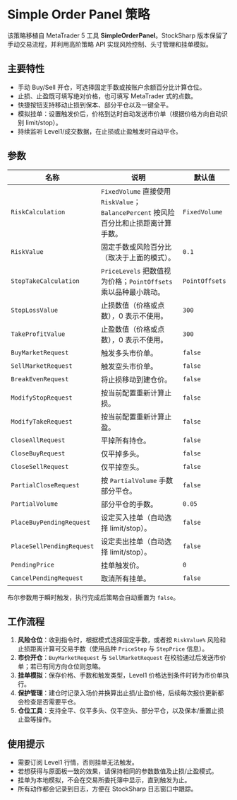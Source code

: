 # Simple Order Panel 策略

该策略移植自 MetaTrader 5 工具 **SimpleOrderPanel**。StockSharp 版本保留了手动交易流程，并利用高阶策略 API 实现风险控制、头寸管理和挂单模拟。

## 主要特性

- 手动 Buy/Sell 开仓，可选择固定手数或按账户余额百分比计算仓位。
- 止损、止盈既可填写绝对价格，也可填写 MetaTrader 式的点数。
- 快捷按钮支持移动止损到保本、部分平仓以及一键全平。
- 模拟挂单：设置触发价后，价格到达时自动发送市价单（根据价格方向自动识别 limit/stop）。
- 持续监听 Level1/成交数据，在止损或止盈触发时自动平仓。

## 参数

| 名称 | 说明 | 默认值 |
| ---- | ---- | ------ |
| `RiskCalculation` | `FixedVolume` 直接使用 `RiskValue`；`BalancePercent` 按风险百分比和止损距离计算手数。 | `FixedVolume` |
| `RiskValue` | 固定手数或风险百分比（取决于上面的模式）。 | `0.1` |
| `StopTakeCalculation` | `PriceLevels` 把数值视为价格；`PointOffsets` 乘以品种最小跳动。 | `PointOffsets` |
| `StopLossValue` | 止损数值（价格或点数），0 表示不使用。 | `300` |
| `TakeProfitValue` | 止盈数值（价格或点数），0 表示不使用。 | `300` |
| `BuyMarketRequest` | 触发多头市价单。 | `false` |
| `SellMarketRequest` | 触发空头市价单。 | `false` |
| `BreakEvenRequest` | 将止损移动到建仓价。 | `false` |
| `ModifyStopRequest` | 按当前配置重新计算止损。 | `false` |
| `ModifyTakeRequest` | 按当前配置重新计算止盈。 | `false` |
| `CloseAllRequest` | 平掉所有持仓。 | `false` |
| `CloseBuyRequest` | 仅平掉多头。 | `false` |
| `CloseSellRequest` | 仅平掉空头。 | `false` |
| `PartialCloseRequest` | 按 `PartialVolume` 手数部分平仓。 | `false` |
| `PartialVolume` | 部分平仓的手数。 | `0.05` |
| `PlaceBuyPendingRequest` | 设定买入挂单（自动选择 limit/stop）。 | `false` |
| `PlaceSellPendingRequest` | 设定卖出挂单（自动选择 limit/stop）。 | `false` |
| `PendingPrice` | 挂单触发价。 | `0` |
| `CancelPendingRequest` | 取消所有挂单。 | `false` |

布尔参数用于瞬时触发，执行完成后策略会自动重置为 `false`。

## 工作流程

1. **风险仓位**：收到指令时，根据模式选择固定手数，或者按 `RiskValue%` 风险和止损距离计算可交易手数（使用品种 `PriceStep` 与 `StepPrice` 信息）。
2. **市价开仓**：`BuyMarketRequest` 与 `SellMarketRequest` 在校验通过后发送市价单；若已有同方向仓位则忽略。
3. **挂单模拟**：保存价格、手数和触发类型，Level1 价格达到条件时转为市价单执行。
4. **保护管理**：建仓时记录入场价并换算出止损/止盈价格，后续每次报价更新都会检查是否需要平仓。
5. **仓位工具**：支持全平、仅平多头、仅平空头、部分平仓，以及保本/重置止损止盈等操作。

## 使用提示

- 需要订阅 Level1 行情，否则挂单无法触发。
- 若想获得与原面板一致的效果，请保持相同的参数数值及止损/止盈模式。
- 挂单为本地模拟，不会在交易所委托簿中显示，直到触发为止。
- 所有动作都会记录到日志，方便在 StockSharp 日志窗口中跟踪。
